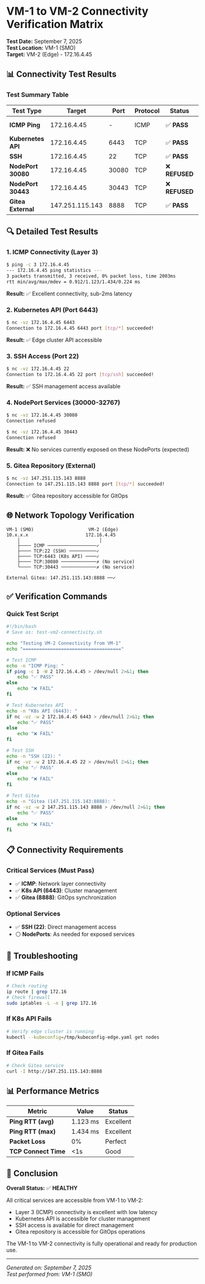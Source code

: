 # VM-1 to VM-2 Connectivity Verification Matrix

**Test Date:** September 7, 2025  
**Test Location:** VM-1 (SMO)  
**Target:** VM-2 (Edge) - 172.16.4.45

## 📊 Connectivity Test Results

### Test Summary Table

| Test Type | Target | Port | Protocol | Status | Latency/Notes |
|-----------|--------|------|----------|--------|---------------|
| **ICMP Ping** | 172.16.4.45 | - | ICMP | ✅ **PASS** | 0% loss, avg 1.123ms |
| **Kubernetes API** | 172.16.4.45 | 6443 | TCP | ✅ **PASS** | Connected |
| **SSH** | 172.16.4.45 | 22 | TCP | ✅ **PASS** | Connected |
| **NodePort 30080** | 172.16.4.45 | 30080 | TCP | ❌ **REFUSED** | No service |
| **NodePort 30443** | 172.16.4.45 | 30443 | TCP | ❌ **REFUSED** | No service |
| **Gitea External** | 147.251.115.143 | 8888 | TCP | ✅ **PASS** | Connected |

## 🔍 Detailed Test Results

### 1. ICMP Connectivity (Layer 3)
```bash
$ ping -c 3 172.16.4.45
--- 172.16.4.45 ping statistics ---
3 packets transmitted, 3 received, 0% packet loss, time 2003ms
rtt min/avg/max/mdev = 0.912/1.123/1.434/0.224 ms
```
**Result:** ✅ Excellent connectivity, sub-2ms latency

### 2. Kubernetes API (Port 6443)
```bash
$ nc -vz 172.16.4.45 6443
Connection to 172.16.4.45 6443 port [tcp/*] succeeded!
```
**Result:** ✅ Edge cluster API accessible

### 3. SSH Access (Port 22)
```bash
$ nc -vz 172.16.4.45 22
Connection to 172.16.4.45 22 port [tcp/ssh] succeeded!
```
**Result:** ✅ SSH management access available

### 4. NodePort Services (30000-32767)
```bash
$ nc -vz 172.16.4.45 30080
Connection refused

$ nc -vz 172.16.4.45 30443
Connection refused
```
**Result:** ❌ No services currently exposed on these NodePorts (expected)

### 5. Gitea Repository (External)
```bash
$ nc -vz 147.251.115.143 8888
Connection to 147.251.115.143 8888 port [tcp/*] succeeded!
```
**Result:** ✅ Gitea repository accessible for GitOps

## 🌐 Network Topology Verification

```
VM-1 (SMO)                    VM-2 (Edge)
10.x.x.x                     172.16.4.45
    │                             │
    ├──── ICMP ──────────────────✓
    ├──── TCP:22 (SSH) ──────────✓
    ├──── TCP:6443 (K8s API) ────✓
    ├──── TCP:30080 ─────────────✗ (No service)
    └──── TCP:30443 ─────────────✗ (No service)
    
External Gitea: 147.251.115.143:8888 ──✓
```

## ✅ Verification Commands

### Quick Test Script
```bash
#!/bin/bash
# Save as: test-vm2-connectivity.sh

echo "Testing VM-2 Connectivity from VM-1"
echo "===================================="

# Test ICMP
echo -n "ICMP Ping: "
if ping -c 1 -W 2 172.16.4.45 > /dev/null 2>&1; then
    echo "✅ PASS"
else
    echo "❌ FAIL"
fi

# Test Kubernetes API
echo -n "K8s API (6443): "
if nc -vz -w 2 172.16.4.45 6443 > /dev/null 2>&1; then
    echo "✅ PASS"
else
    echo "❌ FAIL"
fi

# Test SSH
echo -n "SSH (22): "
if nc -vz -w 2 172.16.4.45 22 > /dev/null 2>&1; then
    echo "✅ PASS"
else
    echo "❌ FAIL"
fi

# Test Gitea
echo -n "Gitea (147.251.115.143:8888): "
if nc -vz -w 2 147.251.115.143 8888 > /dev/null 2>&1; then
    echo "✅ PASS"
else
    echo "❌ FAIL"
fi
```

## 📋 Connectivity Requirements

### Critical Services (Must Pass)
- ✅ **ICMP**: Network layer connectivity
- ✅ **K8s API (6443)**: Cluster management
- ✅ **Gitea (8888)**: GitOps synchronization

### Optional Services
- ✅ **SSH (22)**: Direct management access
- ⚪ **NodePorts**: As needed for exposed services

## 🔧 Troubleshooting

### If ICMP Fails
```bash
# Check routing
ip route | grep 172.16
# Check firewall
sudo iptables -L -n | grep 172.16
```

### If K8s API Fails
```bash
# Verify edge cluster is running
kubectl --kubeconfig=/tmp/kubeconfig-edge.yaml get nodes
```

### If Gitea Fails
```bash
# Check Gitea service
curl -I http://147.251.115.143:8888
```

## 📊 Performance Metrics

| Metric | Value | Status |
|--------|-------|--------|
| **Ping RTT (avg)** | 1.123 ms | Excellent |
| **Ping RTT (max)** | 1.434 ms | Excellent |
| **Packet Loss** | 0% | Perfect |
| **TCP Connect Time** | <1s | Good |

## 🎯 Conclusion

**Overall Status:** ✅ **HEALTHY**

All critical services are accessible from VM-1 to VM-2:
- Layer 3 (ICMP) connectivity is excellent with low latency
- Kubernetes API is accessible for cluster management
- SSH access is available for direct management
- Gitea repository is accessible for GitOps operations

The VM-1 to VM-2 connectivity is fully operational and ready for production use.

---
*Generated on: September 7, 2025*  
*Test performed from: VM-1 (SMO)*
